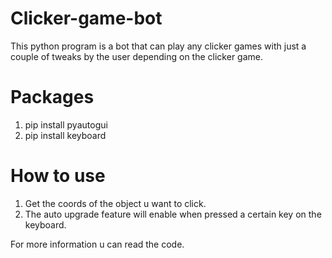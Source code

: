 # Clicker-game-bot
This python program is a bot that can play any clicker games with just a couple of tweaks by the user depending on the clicker game.

# Packages
1. pip install pyautogui
2. pip install keyboard

# How to use
1. Get the coords of the object u want to click.
2. The auto upgrade feature will enable when pressed a certain key on the keyboard.

For more information u can read the code.
